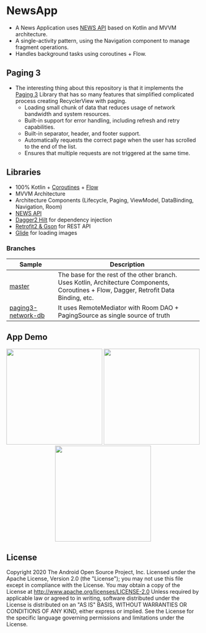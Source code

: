 # NewsApp

* A News Application uses [NEWS API](https://newsapi.org/) based on Kotlin and MVVM architecture.
* A single-activity pattern, using the Navigation component to manage fragment operations.
* Handles background tasks using coroutines + Flow.

## Paging 3
* The interesting thing  about this repository is that it implements the [Paging 3](https://developer.android.com/topic/libraries/architecture/paging/v3-overview) Library that has so many features that simplified complicated process creating RecyclerView with paging.
    - Loading small chunk of data that reduces usage of network bandwidth and system resources.
    - Built-in support for error handling, including refresh and retry capabilities.
    - Built-in separator, header, and footer support.
    - Automatically requests the correct page when the user has scrolled to the end of the list.
    - Ensures that multiple requests are not triggered at the same time.


## Libraries
- 100% Kotlin + [Coroutines](https://github.com/Kotlin/kotlinx.coroutines) + [Flow](https://kotlin.github.io/kotlinx.coroutines/kotlinx-coroutines-core/kotlinx.coroutines.flow/)
- MVVM Architecture
- Architecture Components (Lifecycle, Paging, ViewModel, DataBinding, Navigation, Room)
- [NEWS API](https://newsapi.org/)
- [Dagger2 Hilt](https://dagger.dev/hilt/) for dependency injection
- [Retrofit2 & Gson](https://github.com/square/retrofit) for REST API
- [Glide](https://github.com/bumptech/glide) for loading images

### Branches
|     Sample     | Description |
| ------------- | ------------- |
| [master](https://github.com/Mustafashahoud/Mvvm-Coroutines-Paging3/tree/master) | The base for the rest of the other branch. <br/>Uses Kotlin, Architecture Components, Coroutines + Flow, Dagger, Retrofit Data Binding, etc. |
| [paging3-network-db](https://github.com/Mustafashahoud/Mvvm-Coroutines-Paging3/tree/paging3-network-db)| It uses RemoteMediator with Room DAO + PagingSource as single source of truth|

## App Demo


<p align="center">
  <img src="https://user-images.githubusercontent.com/33812602/99159508-32646400-26dd-11eb-90bb-d20331befb0d.jpg"  width="250" />
  <img src="https://user-images.githubusercontent.com/33812602/99159524-5627aa00-26dd-11eb-9bca-12a8cbaf71ab.jpg"  width="250"/>
  <img src="https://user-images.githubusercontent.com/33812602/99159541-73f50f00-26dd-11eb-9c73-3f7bf9cc28e1.jpg"  width="250"/>
</p>


## License

Copyright 2020 The Android Open Source Project, Inc.
Licensed under the Apache License, Version 2.0 (the "License"); you may not use this file except in compliance with the License. You may obtain a copy of the License at
http://www.apache.org/licenses/LICENSE-2.0
Unless required by applicable law or agreed to in writing, software distributed under the License is distributed on an "AS IS" BASIS,
WITHOUT WARRANTIES OR CONDITIONS OF ANY KIND, either express or implied. See the License for the specific language governing permissions and limitations under the License.
